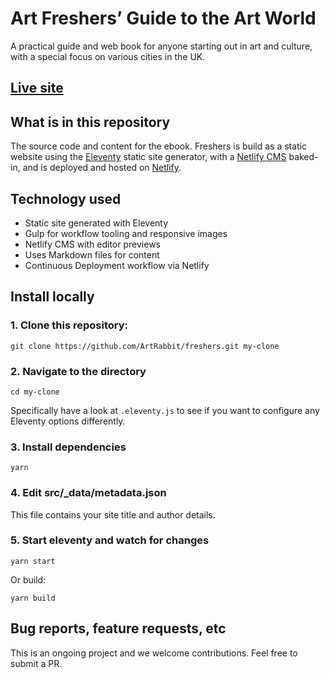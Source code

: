 # Art Freshers’ Guide to the Art World

A practical guide and web book for anyone starting out in art and culture, with a special focus on various cities in the UK.

## [Live site](https://freshers.artrabbit.com)

## What is in this repository

The source code and content for the ebook. Freshers is build as a static website using the [Eleventy](https://www.11ty.io/) static site generator, with a [Netlify CMS](https://www.netlifycms.org/) baked-in, and is deployed and hosted on [Netlify](https://www.netlify.com).

## Technology used

* Static site generated with Eleventy
* Gulp for workflow tooling and responsive images
* Netlify CMS with editor previews
* Uses Markdown files for content
* Continuous Deployment workflow via Netlify

## Install locally

### 1. Clone this repository:

```
git clone https://github.com/ArtRabbit/freshers.git my-clone
```


### 2. Navigate to the directory

```
cd my-clone
```

Specifically have a look at `.eleventy.js` to see if you want to configure any Eleventy options differently.

### 3. Install dependencies

```
yarn
```

### 4. Edit src/_data/metadata.json

This file contains your site title and author details.

### 5. Start eleventy and watch for changes

```
yarn start
```

Or build:
```
yarn build
```

## Bug reports, feature requests, etc

This is an ongoing project and we welcome contributions. Feel free to submit a PR.
